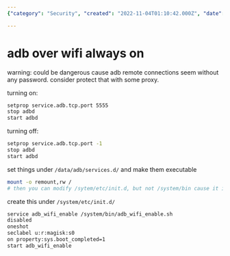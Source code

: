 ```yaml
---
{"category": "Security", "created": "2022-11-04T01:10:42.000Z", "date": "2022-11-04 01:10:42", "description": "This article provides step-by-step instructions on how to enable and disable ADB over WiFi on Android devices. It also emphasizes the importance of implementing password protection for security reasons.", "modified": "2022-11-04T01:40:57.569Z", "tags": ["ADB", "Android", "WiFi", "Security", "Password Protection", "Enabling", "Disabling"], "title": "adb wifi always on"}

---
```


# adb over wifi always on

warning: could be dangerous cause adb remote connections seem without any password. consider protect that with some proxy.

turning on:
```bash
setprop service.adb.tcp.port 5555
stop adbd
start adbd

```

turning off:
```bash
setprop service.adb.tcp.port -1
stop adbd
start adbd

```

set things under `/data/adb/services.d/` and make them executable
```bash
mount -o remount,rw /
# then you can modify /sytem/etc/init.d, but not /system/bin cause it is a copy of /data/system/bin. you should create script there.

```

create this under `/system/etc/init.d/`
```bash
service adb_wifi_enable /system/bin/adb_wifi_enable.sh
disabled
oneshot
seclabel u:r:magisk:s0
on property:sys.boot_completed=1
start adb_wifi_enable

```
